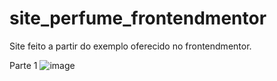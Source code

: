 # site_perfume_frontendmentor
Site feito a partir do exemplo oferecido no frontendmentor.

Parte 1
![image](https://user-images.githubusercontent.com/44591967/219518778-446fa077-0422-4a07-abad-d8277f39d043.png)
